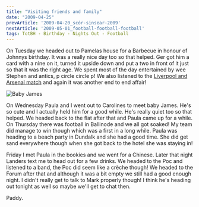 ```yaml
---
title: "Visiting friends and family"
date: "2009-04-25"
prevArticle: '2009-04-20_scór-sinsear-2009'
nextArticle: '2009-05-01_football-football-football'
tags: TotBH - Birthday - Nights Out - Football
---
```

On Tuesday we headed out to Pamelas house for a Barbecue in honour of Johnnys birthday. It was a really nice day too so that helped. Ger got him a card with a nine on it, turned it upside down and put a two in front of it just so that it was the right age. We spent most of the day entertained by wee Stephen and antics, p circle circle p! We also listened to the [Liverpool and Arsenal match](http://www.rte.ie/sport/soccer/2009/0421/liverpool_arsenal.html) and again it was another end to end affair!

![Baby James](/images/WeeJames.jpg "Wee baby James")

On Wednesday Paula and I went out to Carolines to meet baby James. He's so cute and I actually held him for a good while. He's really quiet too so that helped. We headed back to the flat after that and Paula came up for a while. On Thursday there was football in Ballinode and we all got soaked! My team did manage to win though which was a first in a long while. Paula was heading to a beach party in Dundalk and she had a good time. She did get sand everywhere though when she got back to the hotel she was staying in!

Friday I met Paula in the bookies and we went for a Chinese. Later that night Landers text me to head out for a few drinks. We headed to the Poc and listened to a band, the Poc did seem like a crèche though! We headed to the Forum after that and although it was a bit empty we still had a good enough night. I didn't really get to talk to Mark properly though! I think he's heading out tonight as well so maybe we'll get to chat then.

Paddy.